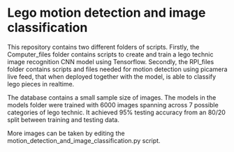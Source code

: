 # Lego motion detection and image classification

This repository contains two different folders of scripts. Firstly, the Computer_files folder contains scripts to create and train a lego technic image recognition CNN model using Tensorflow. Secondly, the RPI_files folder contains scripts and files needed for motion detection using picamera live feed, that when deployed together with the model, is able to classify lego pieces in realtime.

The database contains a small sample size of images. The models in the models folder were trained with 6000 images spanning across 7 possible categories of lego technic. It achieved 95% testing accuracy from an 80/20 split between training and testing data.

More images can be taken by editing the motion_detection_and_image_classification.py script.

